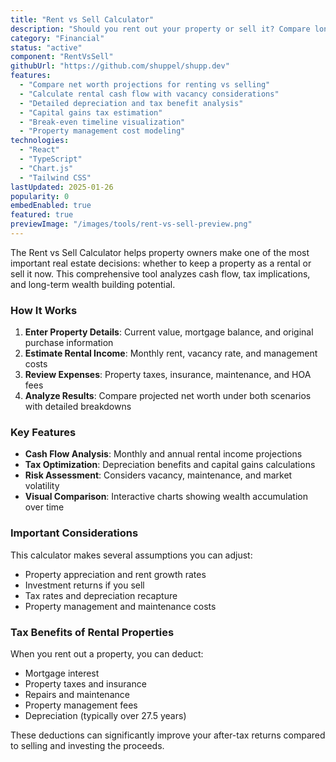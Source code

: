 ```yaml
---
title: "Rent vs Sell Calculator"
description: "Should you rent out your property or sell it? Compare long-term financial outcomes with detailed tax analysis"
category: "Financial"
status: "active"
component: "RentVsSell"
githubUrl: "https://github.com/shuppel/shupp.dev"
features:
  - "Compare net worth projections for renting vs selling"
  - "Calculate rental cash flow with vacancy considerations"
  - "Detailed depreciation and tax benefit analysis"
  - "Capital gains tax estimation"
  - "Break-even timeline visualization"
  - "Property management cost modeling"
technologies:
  - "React"
  - "TypeScript"
  - "Chart.js"
  - "Tailwind CSS"
lastUpdated: 2025-01-26
popularity: 0
embedEnabled: true
featured: true
previewImage: "/images/tools/rent-vs-sell-preview.png"
---
```


The Rent vs Sell Calculator helps property owners make one of the most important real estate decisions: whether to keep a property as a rental or sell it now. This comprehensive tool analyzes cash flow, tax implications, and long-term wealth building potential.

### How It Works

1. **Enter Property Details**: Current value, mortgage balance, and original purchase information
2. **Estimate Rental Income**: Monthly rent, vacancy rate, and management costs
3. **Review Expenses**: Property taxes, insurance, maintenance, and HOA fees
4. **Analyze Results**: Compare projected net worth under both scenarios with detailed breakdowns

### Key Features

- **Cash Flow Analysis**: Monthly and annual rental income projections
- **Tax Optimization**: Depreciation benefits and capital gains calculations
- **Risk Assessment**: Considers vacancy, maintenance, and market volatility
- **Visual Comparison**: Interactive charts showing wealth accumulation over time

### Important Considerations

This calculator makes several assumptions you can adjust:
- Property appreciation and rent growth rates
- Investment returns if you sell
- Tax rates and depreciation recapture
- Property management and maintenance costs

### Tax Benefits of Rental Properties

When you rent out a property, you can deduct:
- Mortgage interest
- Property taxes and insurance
- Repairs and maintenance
- Property management fees
- Depreciation (typically over 27.5 years)

These deductions can significantly improve your after-tax returns compared to selling and investing the proceeds.